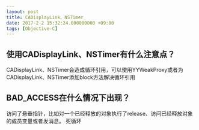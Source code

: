 ```yaml
---
layout: post
title: CADisplayLink、NSTimer
date: 2017-2-2 15:32:24.000000000 +09:00
tags: [Objective-C]
---
```


## 使用CADisplayLink、NSTimer有什么注意点？
CADisplayLink、NSTimer会造成循环引用，可以使用YYWeakProxy或者为CADisplayLink、NSTimer添加block方法解决循环引用
## BAD_ACCESS在什么情况下出现？
访问了悬垂指针，比如对一个已经释放的对象执行了release、访问已经释放对象的成员变量或者发消息。 死循环

